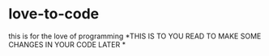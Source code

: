 # love-to-code
this is for the love of programming
*THIS IS TO YOU READ TO MAKE SOME CHANGES IN YOUR CODE LATER *
